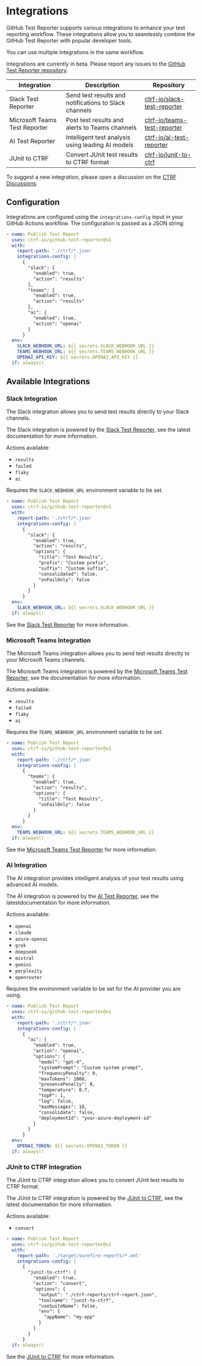 # Integrations

GitHub Test Reporter supports various integrations to enhance your test reporting workflow. These integrations allow you to seamlessly combine the GitHub Test Reporter with popular developer tools.

You can use multiple integrations in the same workflow.

Integrations are currently in beta. Please report any issues to the [GitHub Test Reporter repository](https://github.com/ctrf-io/github-test-reporter/issues).

| Integration | Description | Repository |
|------------|-------------|------------|
| Slack Test Reporter | Send test results and notifications to Slack channels | [ctrf-io/slack-test-reporter](https://github.com/ctrf-io/slack-test-reporter) |
| Microsoft Teams Test Reporter | Post test results and alerts to Teams channels | [ctrf-io/teams-test-reporter](https://github.com/ctrf-io/teams-test-reporter) |
| AI Test Reporter | Intelligent test analysis using leading AI models | [ctrf-io/ai-test-reporter](https://github.com/ctrf-io/ai-test-reporter) |
| JUnit to CTRF | Convert JUnit test results to CTRF format | [ctrf-io/junit-to-ctrf](https://github.com/ctrf-io/junit-to-ctrf) |

To suggest a new integration, please open a discussion on the [CTRF Discussions](https://github.com/ctrf-io/ctrf/discussions).

## Configuration

Integrations are configured using the `integrations-config` input in your GitHub Actions workflow. The configuration is passed as a JSON string:

```yaml
- name: Publish Test Report
  uses: ctrf-io/github-test-reporter@v1
  with:
    report-path: './ctrf/*.json'
    integrations-config: |
      {
        "slack": {
          "enabled": true,
          "action": "results"
        },
        "teams": {
          "enabled": true,
          "action": "results"
        },
        "ai": {
          "enabled": true,
          "action": "openai"
        }
      }
  env:
    SLACK_WEBHOOK_URL: ${{ secrets.SLACK_WEBHOOK_URL }}
    TEAMS_WEBHOOK_URL: ${{ secrets.TEAMS_WEBHOOK_URL }}
    OPENAI_API_KEY: ${{ secrets.OPENAI_API_KEY }}
  if: always()
```

## Available Integrations

### Slack Integration

The Slack integration allows you to send test results directly to your Slack channels.

The Slack integration is powered by the [Slack Test Reporter](https://github.com/ctrf-io/slack-test-reporter), see the latest documentation for more information.

Actions available:

- `results`
- `failed`
- `flaky`
- `ai`

Requires the `SLACK_WEBHOOK_URL` environment variable to be set.

```yaml
- name: Publish Test Report
  uses: ctrf-io/github-test-reporter@v1
  with:
    report-path: './ctrf/*.json'
    integrations-config: |
      {
        "slack": {
          "enabled": true,
          "action": "results",
          "options": {
            "title": "Test Results",
            "prefix": "Custom prefix",
            "suffix": "Custom suffix",
            "consolidated": false,
            "onFailOnly": false
          }
        }
      }
  env:
    SLACK_WEBHOOK_URL: ${{ secrets.SLACK_WEBHOOK_URL }}
  if: always()
```

See the [Slack Test Reporter](https://github.com/ctrf-io/slack-test-reporter) for more information.

### Microsoft Teams Integration

The Microsoft Teams integration allows you to send test results directly to your Microsoft Teams channels.

The Microsoft Teams integration is powered by the [Microsoft Teams Test Reporter](https://github.com/ctrf-io/teams-test-reporter), see the documentation for more information.

Actions available:

- `results`
- `failed`
- `flaky`
- `ai`

Requires the `TEAMS_WEBHOOK_URL` environment variable to be set.

```yaml
- name: Publish Test Report
  uses: ctrf-io/github-test-reporter@v1
  with:
    report-path: './ctrf/*.json'
    integrations-config: |
      {
        "teams": {
          "enabled": true,
          "action": "results",
          "options": {
            "title": "Test Results",
            "onFailOnly": false
          }
        }
      }
  env:
    TEAMS_WEBHOOK_URL: ${{ secrets.TEAMS_WEBHOOK_URL }}
  if: always()
```

See the [Microsoft Teams Test Reporter](https://github.com/ctrf-io/teams-test-reporter) for more information.

### AI Integration

The AI integration provides intelligent analysis of your test results using advanced AI models.

The AI integration is powered by the [AI Test Reporter](https://github.com/ctrf-io/ai-test-reporter), see the latestdocumentation for more information.

Actions available:

- `openai`
- `claude`
- `azure-openai`
- `grok`
- `deepseek`
- `mistral`
- `gemini`
- `perplexity`
- `openrouter`

Requires the environment variable to be set for the AI provider you are using.

```yaml
- name: Publish Test Report
  uses: ctrf-io/github-test-reporter@v1
  with:
    report-path: './ctrf/*.json'
    integrations-config: |
      {
        "ai": {
          "enabled": true,
          "action": "openai",
          "options": {
            "model": "gpt-4",
            "systemPrompt": "Custom system prompt",
            "frequencyPenalty": 0,
            "maxTokens": 1000,
            "presencePenalty": 0,
            "temperature": 0.7,
            "topP": 1,
            "log": false,
            "maxMessages": 10,
            "consolidate": false,
            "deploymentId": "your-azure-deployment-id"
          }
        }
      }
  env:
    OPENAI_TOKEN: ${{ secrets.OPENAI_TOKEN }}
  if: always()
```

### JUnit to CTRF Integration

The JUnit to CTRF integration allows you to convert JUnit test results to CTRF format.

The JUnit to CTRF integration is powered by the [JUnit to CTRF](https://github.com/ctrf-io/junit-to-ctrf), see the latest documentation for more information.

Actions available:

- `convert`

```yaml
- name: Publish Test Report
  uses: ctrf-io/github-test-reporter@v1
  with:
    report-path: './target/surefire-reports/*.xml'
    integrations-config: |
      {
        "junit-to-ctrf": {
          "enabled": true,
          "action": "convert",
          "options": {
            "output": "./ctrf-reports/ctrf-report.json",
            "toolname": "junit-to-ctrf",
            "useSuiteName": false,
            "env": {
              "appName": "my-app"
            }
          }
        }
      }
  if: always()
```

See the [JUnit to CTRF](https://github.com/ctrf-io/junit-to-ctrf) for more information.

